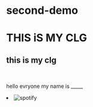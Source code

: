 # second-demo
<!DOCTYPE html>
<html>
<body>
  <h1>THIS iS MY CLG</h1>
  <h2>this is my clg</h2>
</br>
  <p>hello evryone my name is _____</p>
  <li class = "brand"><img src = "C:\Users\tanvi\OneDrive\Pictures\IMG_20241105_215359.jpg" alt="spotify"></li>
</body>
</html>
